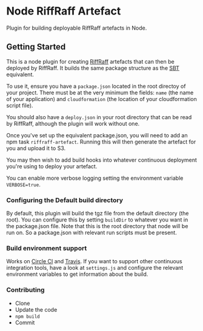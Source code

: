 # Node RiffRaff Artefact

Plugin for building deployable RiffRaff artefacts in Node.

## Getting Started
This is a node plugin for creating
[RiffRaff](https://github.com/guardian/deploy)
artefacts that can then
be deployed by RiffRaff. It builds the same package structure as the
[SBT](https://github.com/guardian/riffraff-artifact) equivalent.

To use it, ensure you have a ```package.json``` located in the root
directoy of your project. There must be at the very minimum the
fields: ```name``` (the name of your application) and
```cloudformation``` (the location of your cloudformation script
file).

You should also have a ```deploy.json``` in your root directory that
can be read by RiffRaff, although the plugin will work without one.

Once you've set up the equivalent package.json, you will need to add
an npm task ```riffraff-artefact```. Running this will then generate
the artefact for you and upload it to S3.

You may then wish to add build hooks into whatever continuous
deployment you're using to deploy your artefact.

You can enable more verbose logging setting the environment variable `VERBOSE=true`.

### Configuring the Default build directory
By default, this plugin will build the tgz file from the default
directory (the root). You can configure this by setting ```buildDir```
to whatever you want in the package.json file. Note that this is the
root directory that node will be run on. So a package.json with
relevant run scripts must be present.

### Build environment support
Works on [Circle CI](https://circleci.com/) and [Travis](https://travis-ci.org/).
If you want to support other continuous integration tools, have a look at `settings.js` and configure the relevant environment variables to get information about the build.

### Contributing

* Clone
* Update the code
* `npm build`
* Commit
